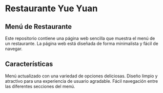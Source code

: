 <h1>Restaurante Yue Yuan</h1>
<h2>Menú de Restaurante</h2>
Este repositorio contiene una página web sencilla que muestra el menú de un restaurante. La página web está diseñada de forma minimalista y fácil de navegar.

<h2>Características</h2>
Menú actualizado con una variedad de opciones deliciosas.
Diseño limpio y atractivo para una experiencia de usuario agradable.
Fácil navegación entre las diferentes secciones del menú.
